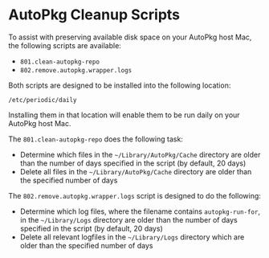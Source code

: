 # AutoPkg Cleanup Scripts

To assist with preserving available disk space on your AutoPkg host Mac, the following scripts are available:

* `801.clean-autopkg-repo`
* `802.remove.autopkg.wrapper.logs`

Both scripts are designed to be installed into the following location:

`/etc/periodic/daily`

Installing them in that location will enable them to be run daily on your AutoPkg host Mac.

The `801.clean-autopkg-repo` does the following task:

* Determine which files in the `~/Library/AutoPkg/Cache` directory are older than the number of days specified in the script (by default, 20 days)
* Delete all files in the `~/Library/AutoPkg/Cache` directory are older than the specified number of days

The `802.remove.autopkg.wrapper.logs` script is designed to do the following:

* Determine which log files, where the filename contains `autopkg-run-for`, in the `~/Library/Logs` directory are older than the number of days specified in the script (by default, 20 days)
* Delete all relevant logfiles in the `~/Library/Logs` directory which are older than the specified number of days